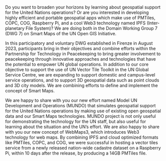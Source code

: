 Do you want to broaden your horizons by learning about geospatial support for the United Nations operations? Or are you interested in developing highly efficient and portable geospatial apps which make use of PMTiles, COPC, COG, Raspberry Pi, and a cool Web3 technology named IPFS (Inter-planetary File System)? We are doing both in the Domain Working Group 7 (DWG 7) on Smart Maps of the UN Open GIS Initiative.

In this participatory and voluntary DWG established in Firenze in August 2023, participants bring in their objectives and combine efforts within the Partnership for Technology in Peacekeeping to bring greater involvement to peacekeeping through innovative approaches and technologies that have the potential to empower UN global operations. In addition to our core objective to support the use of UN Vector Tile Toolkit in the UN Global Service Centre, we are expanding to support domestic and campus-level service operations, and to support 3D geospatial data such as point clouds and 3D city models. We are combining efforts to define and implement the concept of Smart Maps.

We are happy to share with you our new effort named Model UN Development and Operations (MUNDO) that simulates geospatial support for the United Nations operations by making use of existing open geospatial data and our Smart Maps technologies. MUNDO project is not only useful for demonstrating the technology for the UN staff, but also useful for learning about the situation and the UN’s effort. We are also happy to share with you our new concept of WebMaps3, which introduces Web3 technology for web maps. By combining IPFS and cloud optimized formats like PMTiles, COPC, and COG, we were successful in hosting a vector tiles service from a newly released nation-wide cadastre dataset on a Raspberry Pi, within 10 days after the release, by producing a 14GB PMTiles file.

